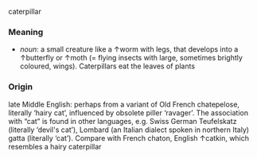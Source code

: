 caterpillar
### Meaning
+ _noun_: a small creature like a ↑worm with legs, that develops into a ↑butterfly or ↑moth (= flying insects with large, sometimes brightly coloured, wings). Caterpillars eat the leaves of plants

### Origin

late Middle English: perhaps from a variant of Old French chatepelose, literally ‘hairy cat’, influenced by obsolete piller ‘ravager’. The association with “cat” is found in other languages, e.g. Swiss German Teufelskatz (literally ‘devil's cat’), Lombard (an Italian dialect spoken in northern Italy) gatta (literally ‘cat’). Compare with French chaton, English ↑catkin, which resembles a hairy caterpillar
